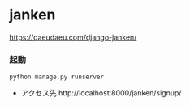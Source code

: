 # janken

https://daeudaeu.com/django-janken/


### 起動
```
python manage.py runserver
```
* アクセス先
http://localhost:8000/janken/signup/
